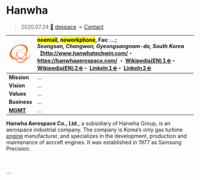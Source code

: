 # Hanwha
> 2020.07.24 [🚀](../../index/index.md) [despace](../index.md) → [Contact](../contact.md)

|[![](../f/con/h/hanwha_logo1_thumb.png)](../f/con/h/hanwha_logo1.png)|<mark>noemail</mark>, <mark>noworkphone</mark>, Fax: …;<br> *Seongsan, Changwon, Gyeongsangnam-do, South Korea*<br> 【<http://www.hanwhatechwin.com/>・ <https://hanwhaaerospace.com/> ・ [Wikipedia(EN) 1 ⎆](https://en.wikipedia.org/wiki/Hanwha_Techwin)・ [Wikipedia(EN) 2 ⎆](https://en.wikipedia.org/wiki/Hanwha_Aerospace)・ [LinkeIn 1 ⎆](https://www.linkedin.com/company/hanwhaaerospace/)・ [LinkeIn 2 ⎆](https://www.linkedin.com/company/hanwha-aerospace/)|
|:--|:--|
|**Mission**|…|
|**Vision**|…|
|**Values**|…|
|**Business**|…|
|**[MGMT](../mgmt.md)**|…|

**Hanwha Aerospace Co., Ltd.**, a subsidiary of Hanwha Group, is an aerospace industrial company. The company is Korea’s only gas turbine [engine](../ps.md) manufacturer, and specializes in the development, production and maintenance of aircraft engines. It was established in 1977 as Samsung Precision.

<p style="page-break-after:always"> </p>

…

